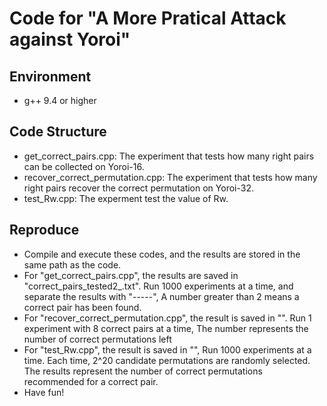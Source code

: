# Code for "A More Pratical Attack against Yoroi"

## Environment
- g++ 9.4 or higher

## Code Structure
- get_correct_pairs.cpp:  The experiment that tests how many right pairs can be collected on Yoroi-16.
- recover_correct_permutation.cpp: The experiment that tests how many right pairs recover the correct permutation on Yoroi-32.
- test_Rw.cpp: The experment test the value of Rw. 


## Reproduce
- Compile and execute these codes, and the results are stored in the same path as the code.
- For "get_correct_pairs.cpp", the results are saved in "correct_pairs_tested2_.txt". Run 1000 experiments at a time, and separate the results with "-----", A number greater than 2 means a correct pair has been found.
- For "recover_correct_permutation.cpp", the result is saved in "". Run 1 experiment with 8 correct pairs at a time, The number represents the number of correct permutations left
- For "test_Rw.cpp", the result is saved in "", Run 1000 experiments at a time. Each time, 2^20 candidate permutations are randomly selected. The results represent the number of correct permutations recommended for a correct pair.
- Have fun!

